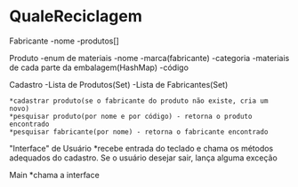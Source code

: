 # QualeReciclagem

Fabricante
	-nome
	-produtos[]

Produto
	-enum de materiais
	-nome
	-marca(fabricante)
	-categoria
	-materiais de cada parte da embalagem(HashMap)
	-código

Cadastro
	-Lista de Produtos(Set)
	-Lista de Fabricantes(Set)

	*cadastrar produto(se o fabricante do produto não existe, cria um novo)
	*pesquisar produto(por nome e por código) - retorna o produto encontrado
	*pesquisar fabricante(por nome) - retorna o fabricante encontrado

"Interface" de Usuário
	*recebe entrada do teclado e chama os métodos adequados do cadastro. Se o usuário desejar sair, lança alguma exceção

Main
	*chama a interface
